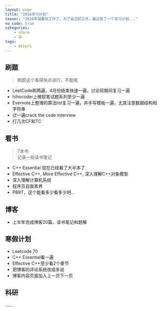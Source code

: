 ```yaml
---
layout: page
title: "2016学习计划"
teaser: "2016年就要找工作了，为了自己好工作，最近有了一个学习计划..."
no_code: true
categories: 
    - share
    - 杂
tags:
    - Others
---
```


## 刷题
> 刷题这个事得快点进行，不能拖  

- LeetCode刷两遍，4月份结束快速一遍，讨论班期间复习一遍  
- hihocoder上微软笔试题系列至少一遍   
- Evernote上整理的算法list复习一遍，并手写模板一遍，尤其注意数据结构和字符串  
- 过一遍crack the code interview 
- 打几次CF和TC

## 看书
> 7本书  
> 记录一些读书笔记  

- C++ Essential 现在已经看了大半本了  
- Effective C++, More Effective C++, 深入理解C++对象模型  
- 深入理解计算机系统  
- 程序员自我素养
- PBRT，这个能看多少看多少吧...

## 博客
- 上半年完成博客20篇，读书笔记和题解 

## 寒假计划
- Leetcode 70  
- C++ Essential看一遍  
- Effective C++至少看2个章节  
- 把博客的评论系统改成多说  
- 博客内容页面加入上一页下一页

## 科研
......